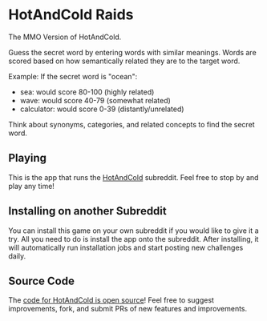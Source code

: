 # HotAndCold Raids

The MMO Version of HotAndCold.

Guess the secret word by entering words with similar meanings. Words are scored based on how semantically related they are to the target word.

Example: If the secret word is "ocean":

- sea: would score 80-100 (highly related)
- wave: would score 40-79 (somewhat related)
- calculator: would score 0-39 (distantly/unrelated)

Think about synonyms, categories, and related concepts to find the secret word.

## Playing

This is the app that runs the [HotAndCold](https://www.reddit.com/r/HotAndCold/) subreddit. Feel free to stop by and play any time!

## Installing on another Subreddit

You can install this game on your own subreddit if you would like to give it a try. All you need to do is install the app onto the subreddit. After installing, it will automatically run installation jobs and start posting new challenges daily.

## Source Code

The [code for HotAndCold is open source](https://github.com/mwood23/HotAndCold)! Feel free to suggest improvements, fork, and submit PRs of new features and improvements.
